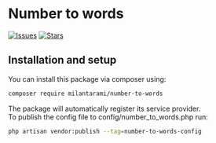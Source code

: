 # Number to words

[![Issues](https://img.shields.io/github/issues/milantarami/number-to-words?format=flat-square)](https://github.com/milantarami/number-to-words/issues)
[![Stars](https://img.shields.io/github/stars/milantarami/number-to-words?format=flat-square)](https://github.com/milantarami/number-to-words/stargazers)

## Installation and setup

You can install this package via composer using:

``` bash
composer require milantarami/number-to-words
```

The package will automatically register its service provider. <br/>
To publish the config file to config/number_to_words.php run:

``` bash
php artisan vendor:publish --tag=number-to-words-config
```
